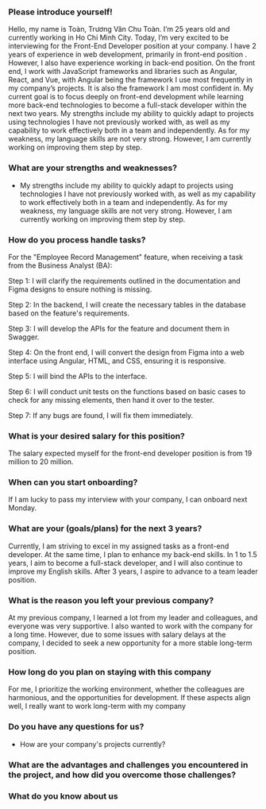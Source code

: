 ### Please introduce yourself!
Hello, my name is Toàn, Trương Văn Chu Toàn. I’m 25 years old and currently working in Ho Chi Minh City. Today, I’m very excited to be interviewing for the Front-End Developer position at your company.
I have 2 years of experience in web development, primarily in front-end position .  However, I also have experience working in back-end position. On the front end, I work with JavaScript frameworks and libraries such as Angular, React, and Vue, with Angular being the framework I use most frequently in my company’s projects. It is also the framework I am most confident in.
My current goal is to focus deeply on front-end development while learning more back-end technologies to become a full-stack developer within the next two years.
My strengths include my ability to quickly adapt to projects using technologies I have not previously worked with, as well as my capability to work effectively both in a team and independently.
As for my weakness, my language skills are not very strong. However, I am currently working on improving them step by step.

### What are your strengths and weaknesses?
- My strengths include my ability to quickly adapt to projects using technologies I have not previously worked with, as well as my capability to work effectively both in a team and independently. As for my weakness, my language skills are not very strong. However, I am currently working on improving them step by step.


### How do you process handle tasks?
For the "Employee Record Management" feature, when receiving a task from the Business Analyst (BA):

Step 1: I will clarify the requirements outlined in the documentation and Figma designs to ensure nothing is missing.

Step 2: In the backend, I will create the necessary tables in the database based on the feature's requirements.

Step 3: I will develop the APIs for the feature and document them in Swagger.

Step 4: On the front end, I will convert the design from Figma into a web interface using Angular, HTML, and CSS, ensuring it is responsive.

Step 5: I will bind the APIs to the interface.

Step 6: I will conduct unit tests on the functions based on basic cases to check for any missing elements, then hand it over to the tester.

Step 7: If any bugs are found, I will fix them immediately.


### What is your desired salary for this position?
The salary expected myself  for the front-end developer position  is from 19 million to 20 million.


### When can you start onboarding?
If I am lucky to pass my interview with your company, I can onboard next Monday.

### What are your (goals/plans) for the next 3 years?
Currently, I am striving to excel in my assigned tasks as a front-end developer. At the same time, I plan to enhance my back-end skills. In 1 to 1.5 years, I aim to become a full-stack developer, and I will also continue to improve my English skills. 
After 3 years, I aspire to advance to a team leader position.

### What is the reason you left your previous company?
At my previous company, I learned a lot from my leader and colleagues, and everyone was very supportive. I also wanted to work with the company for a long time. However, due to some issues with salary delays at the company, I decided to seek a new opportunity for a more stable long-term position.

### How long do you plan on staying with this company
For me, I prioritize the working environment, whether the colleagues are harmonious, and the opportunities for development. If these aspects align well, I really want to work long-term with my company

### Do you have any questions for us?
- How are your company's projects currently?

### What are the advantages and challenges you encountered in the project, and how did you overcome those challenges?


### What do you know about us